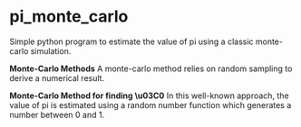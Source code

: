 # pi_monte_carlo
Simple python program to estimate the value of pi using a classic monte-carlo simulation.

**Monte-Carlo Methods**
A monte-carlo method relies on random sampling to derive a numerical result.

**Monte-Carlo Method for finding \u03C0**
In this well-known approach, the value of pi is estimated using a random number function which generates a number between 0 and 1.
